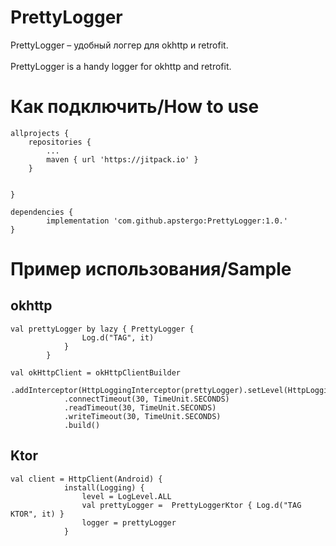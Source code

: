 # PrettyLogger
PrettyLogger – удобный логгер для okhttp и retrofit.
<br/>
<br/>
PrettyLogger is a handy logger for okhttp and retrofit.
<br/>
# Как подключить/How to use #
```
allprojects {
	repositories {
		...
		maven { url 'https://jitpack.io' }
	}


}

dependencies {
        implementation 'com.github.apstergo:PrettyLogger:1.0.'
}
```
# Пример использования/Sample #

## okhttp ##

```
val prettyLogger by lazy { PrettyLogger {
                Log.d("TAG", it)
            }
        }

val okHttpClient = okHttpClientBuilder
            .addInterceptor(HttpLoggingInterceptor(prettyLogger).setLevel(HttpLoggingInterceptor.Level.BODY))
            .connectTimeout(30, TimeUnit.SECONDS)
            .readTimeout(30, TimeUnit.SECONDS)
            .writeTimeout(30, TimeUnit.SECONDS)
            .build()
```

 ## Ktor ##

```
val client = HttpClient(Android) {
            install(Logging) {
                level = LogLevel.ALL
                val prettyLogger =  PrettyLoggerKtor { Log.d("TAG KTOR", it) }
                logger = prettyLogger
            }
```
